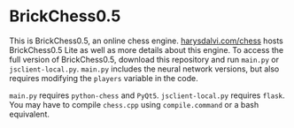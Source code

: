 # BrickChess0.5

This is BrickChess0.5, an online chess engine. [harysdalvi.com/chess](http://www.harysdalvi.com/chess) hosts BrickChess0.5 Lite as well as more details about this engine. To access the full version of BrickChess0.5, download this repository and run `main.py` or `jsclient-local.py`. `main.py` includes the neural network versions, but also requires modifying the `players` variable in the code.

`main.py` requires `python-chess` and `PyQt5`. `jsclient-local.py` requires `flask`. You may have to compile `chess.cpp` using `compile.command`
or a bash equivalent.